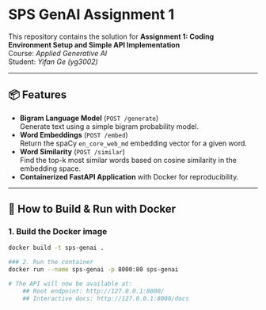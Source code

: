 # SPS GenAI Assignment 1

This repository contains the solution for **Assignment 1: Coding Environment Setup and Simple API Implementation**  
Course: *Applied Generative AI*  
Student: *Yifan Ge (yg3002)*

---

## 📦 Features
- **Bigram Language Model** (`POST /generate`)  
  Generate text using a simple bigram probability model.
- **Word Embeddings** (`POST /embed`)  
  Return the spaCy `en_core_web_md` embedding vector for a given word.
- **Word Similarity** (`POST /similar`)  
  Find the top-k most similar words based on cosine similarity in the embedding space.
- **Containerized FastAPI Application** with Docker for reproducibility.

---

## 🚀 How to Build & Run with Docker

### 1. Build the Docker image
```bash
docker build -t sps-genai .

### 2. Run the container
docker run --name sps-genai -p 8000:80 sps-genai

# The API will now be available at:
    ## Root endpoint: http://127.0.0.1:8000/
    ## Interactive docs: http://127.0.0.1:8000/docs